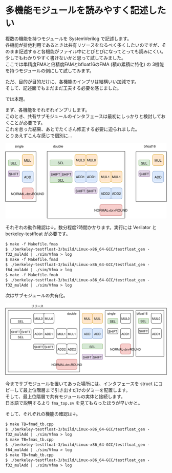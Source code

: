 # 多機能モジュールを読みやすく記述したい

複数の機能を持つモジュールを SystemVerilog で記述します。  
各機能が排他利用であるときは共有リソースをなるべく多くしたいのですが、そのまま記述すると各機能がファイル中にとびとびになってとっても読みにくい。  
少しでもわかりやすく書けないかと思って試してみました。  
ここでは単精度FMAと倍精度FAMとbfloat16のFMA (積の累積に特化) の 3機能を持つモジュールの例にして試してみます。

ただ、目的が目的だけに、各機能のインプリは結構いい加減です。  
そして、記述面でもまだまだ工夫する必要を感じました。

では本題。

まず、各機能をそれぞれインプリします。  
このとき、共有サブモジュールのインタフェースは最初にしっかりと検討しておくことが必要です。  
これを怠った結果、あとでたくさん修正する必要に迫られました。  
とりあえずこんな感じで個別に…

![](individual.svg)

それぞれの動作確認は↓。数分程度?時間かかります。実行には Verilator と berkeley-testfloat が必要です。

```
$ make -f Makefile.fmas
$ ./berkeley-testfloat-3/build/Linux-x86_64-GCC/testfloat_gen -f32_mulAdd | ./sim/Vfma > log
$ make -f Makefile.fmad
$ ./berkeley-testfloat-3/build/Linux-x86_64-GCC/testfloat_gen -f64_mulAdd | ./sim/Vfma > log
$ make -f Makefile.fmab
$ ./berkeley-testfloat-3/build/Linux-x86_64-GCC/testfloat_gen -f32_mulAdd | ./sim/Vfma > log
```

次はサブモジュールの共有化。 

![](commontop.svg)

今までサブモジュールを置いてあった場所には、インタフェースを struct にコピーして最上位階層まで引き出すだけのダミーを配置します。  
そして、最上位階層で共有モジュールの実体と接続します。  
日本語で説明するより ```fma_top.sv``` を見てもらったほうが早いかと。

そして、それぞれの機能の確認は↓。

```
$ make TB=fmad_tb.cpp
$ ./berkeley-testfloat-3/build/Linux-x86_64-GCC/testfloat_gen -f32_mulAdd | ./sim/Vfma > log
$ make TB=fmas_tb.cpp
$ ./berkeley-testfloat-3/build/Linux-x86_64-GCC/testfloat_gen -f64_mulAdd | ./sim/Vfma > log
$ make TB=fmab_tb.cpp
$ ./berkeley-testfloat-3/build/Linux-x86_64-GCC/testfloat_gen -f32_mulAdd | ./sim/Vfma > log
```

